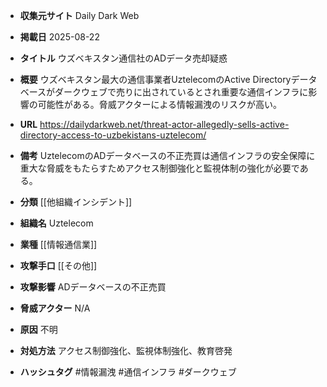 - **収集元サイト**
Daily Dark Web

- **掲載日**
2025-08-22

- **タイトル**
ウズベキスタン通信社のADデータ売却疑惑

- **概要**
ウズベキスタン最大の通信事業者UztelecomのActive Directoryデータベースがダークウェブで売りに出されているとされ重要な通信インフラに影響の可能性がある。脅威アクターによる情報漏洩のリスクが高い。

- **URL**
https://dailydarkweb.net/threat-actor-allegedly-sells-active-directory-access-to-uzbekistans-uztelecom/

- **備考**
UztelecomのADデータベースの不正売買は通信インフラの安全保障に重大な脅威をもたらすためアクセス制御強化と監視体制の強化が必要である。

- **分類**
[[他組織インシデント]]

- **組織名**
Uztelecom

- **業種**
[[情報通信業]]

- **攻撃手口**
[[その他]]

- **攻撃影響**
ADデータベースの不正売買

- **脅威アクター**
N/A

- **原因**
不明

- **対処方法**
アクセス制御強化、監視体制強化、教育啓発

- **ハッシュタグ**
#情報漏洩 #通信インフラ #ダークウェブ
